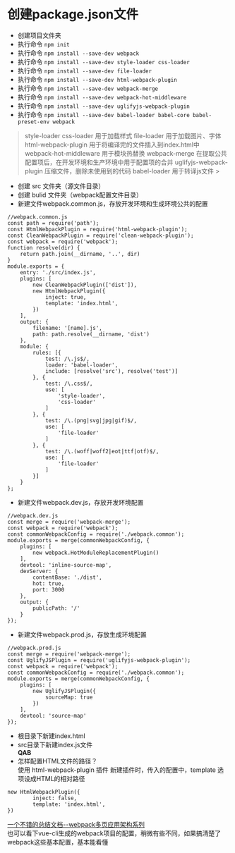 
# 创建package.json文件
+ 创建项目文件夹
+ 执行命令 `npm init`
+ 执行命令 `npm install --save-dev webpack`
+ 执行命令 `npm install --save-dev style-loader css-loader`
+ 执行命令 `npm install --save-dev file-loader`
+ 执行命令 `npm install --save-dev html-webpack-plugin`
+ 执行命令 `npm install --save-dev webpack-merge`
+ 执行命令 `npm install --save-dev webpack-hot-middleware `
+ 执行命令 `npm install --save-dev uglifyjs-webpack-plugin `
+ 执行命令 `npm install --save-dev babel-loader babel-core babel-preset-env webpack`

> style-loader css-loader 用于加载样式
file-loader 用于加载图片、字体
html-webpack-plugin 用于将编译完的文件插入到index.html中
webpack-hot-middleware 用于模块热替换
webpack-merge 在提取公共配置项后，在开发环境和生产环境中用于配置项的合并
uglifyjs-webpack-plugin 压缩文件，删除未使用到的代码
babel-loader 用于转译js文件 > 

+ 创建 src 文件夹（源文件目录）
+ 创建 bulid 文件夹（webpack配置文件目录）
+ 新建文件webpack.common.js，存放开发环境和生成环境公共的配置
<pre><code>//webpack.common.js
const path = require('path');
const HtmlWebpackPlugin = require('html-webpack-plugin');
const CleanWebpackPlugin = require('clean-webpack-plugin');
const webpack = require('webpack');
function resolve(dir) {
    return path.join(__dirname, '..', dir)
}
module.exports = {
    entry: './src/index.js',
    plugins: [
        new CleanWebpackPlugin(['dist']),
        new HtmlWebpackPlugin({
            inject: true,
            template: 'index.html',
        })
    ],
    output: {
        filename: '[name].js',
        path: path.resolve(__dirname, 'dist')
    },
    module: {
        rules: [{
            test: /\.js$/,
            loader: 'babel-loader',
            include: [resolve('src'), resolve('test')]
        }, {
            test: /\.css$/,
            use: [
                'style-loader',
                'css-loader'
            ]
        }, {
            test: /\.(png|svg|jpg|gif)$/,
            use: [
                'file-loader'
            ]
        }, {
            test: /\.(woff|woff2|eot|ttf|otf)$/,
            use: [
                'file-loader'
            ]
        }]
    }
};</code></pre>
+ 新建文件webpack.dev.js，存放开发环境配置
<pre><code>//webpack.dev.js
const merge = require('webpack-merge');
const webpack = require('webpack');
const commonWebpackConfig = require('./webpack.common');
module.exports = merge(commonWebpackConfig, {
    plugins: [
        new webpack.HotModuleReplacementPlugin()
    ],
    devtool: 'inline-source-map',
    devServer: {
        contentBase: './dist',
        hot: true,
        port: 3000
    },
    output: {
        publicPath: '/'
    }
});</code></pre>
+ 新建文件webpack.prod.js，存放生成环境配置
<pre><code>//webpack.prod.js
const merge = require('webpack-merge');
const UglifyJSPlugin = require('uglifyjs-webpack-plugin');
const webpack = require('webpack');
const commonWebpackConfig = require('./webpack.common');
module.exports = merge(commonWebpackConfig, {
    plugins: [
        new UglifyJSPlugin({
            sourceMap: true
        })
    ],
    devtool: 'source-map'
});</code></pre>
+ 根目录下新建index.html
+ src目录下新建index.js文件<br/>
**QAB**
+ 怎样配置HTML文件的路径？<br/>
使用 html-webpack-plugin 插件
新建插件时，传入的配置中，template 选项设成HTML的相对路径
<pre><code>new HtmlWebpackPlugin({
        inject: false,
        template: 'index.html',
})</code></pre>

[一个不错的总结文档--webpack多页应用架构系列]( https://segmentfault.com/a/1190000006863968)<br/>
也可以看下vue-cli生成的webpack项目的配置，稍微有些不同，如果搞清楚了webpack这些基本配置，基本能看懂
